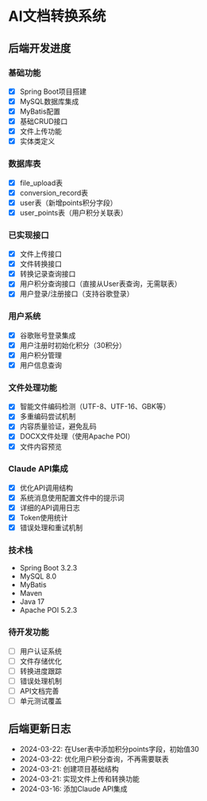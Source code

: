 # AI文档转换系统

## 后端开发进度

### 基础功能
- [x] Spring Boot项目搭建
- [x] MySQL数据库集成
- [x] MyBatis配置
- [x] 基础CRUD接口
- [x] 文件上传功能
- [x] 实体类定义

### 数据库表
- [x] file_upload表
- [x] conversion_record表
- [x] user表（新增points积分字段）
- [x] user_points表（用户积分关联表）

### 已实现接口
- [x] 文件上传接口
- [x] 文件转换接口
- [x] 转换记录查询接口
- [x] 用户积分查询接口（直接从User表查询，无需联表）
- [x] 用户登录/注册接口（支持谷歌登录）

### 用户系统
- [x] 谷歌账号登录集成
- [x] 用户注册时初始化积分（30积分）
- [x] 用户积分管理
- [x] 用户信息查询

### 文件处理功能
- [x] 智能文件编码检测（UTF-8、UTF-16、GBK等）
- [x] 多重编码尝试机制
- [x] 内容质量验证，避免乱码
- [x] DOCX文件处理（使用Apache POI）
- [x] 文件内容预览

### Claude API集成
- [x] 优化API调用结构
- [x] 系统消息使用配置文件中的提示词
- [x] 详细的API调用日志
- [x] Token使用统计
- [x] 错误处理和重试机制

### 技术栈
- Spring Boot 3.2.3
- MySQL 8.0
- MyBatis
- Maven
- Java 17
- Apache POI 5.2.3

### 待开发功能
- [ ] 用户认证系统
- [ ] 文件存储优化
- [ ] 转换进度跟踪
- [ ] 错误处理机制
- [ ] API文档完善
- [ ] 单元测试覆盖

## 后端更新日志
- 2024-03-22: 在User表中添加积分points字段，初始值30
- 2024-03-22: 优化用户积分查询，不再需要联表
- 2024-03-21: 创建项目基础结构
- 2024-03-21: 实现文件上传和转换功能
- 2024-03-16: 添加Claude API集成 